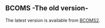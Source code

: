 ## BCOMS -The old version-
The latest version is available from [BCOMS2](https://github.com/bioimage-informatics/BCOMS2).
